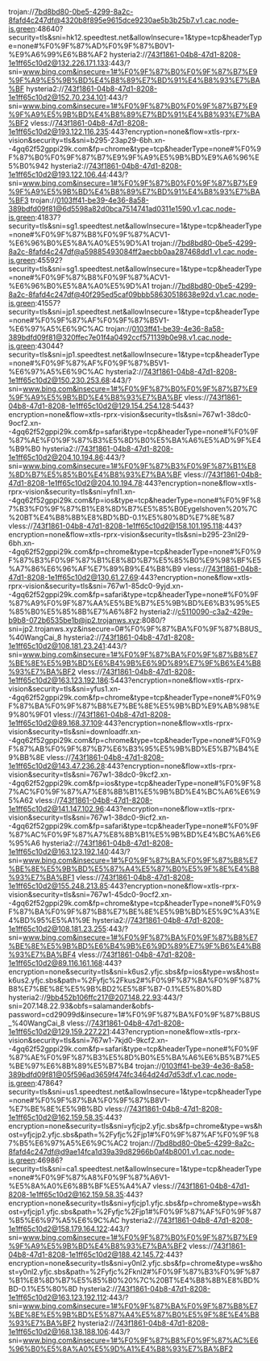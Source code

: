trojan://7bd8bd80-0be5-4299-8a2c-8fafd4c247df@4320b8f895e9615dce9230ae5b3b25b7.v1.cac.node-is.green:48640?security=tls&sni=hk12.speedtest.net&allowInsecure=1&type=tcp&headerType=none#%F0%9F%87%AD%F0%9F%87%B0V1-%E9%A6%99%E6%B8%AF2
hysteria2://743f1861-04b8-47d1-8208-1e1ff65c10d2@132.226.171.133:443/?sni=www.bing.com&insecure=1#%F0%9F%87%B0%F0%9F%87%B7%E9%9F%A9%E5%9B%BD%E4%B8%89%E7%BD%91%E4%B8%93%E7%BA%BF
hysteria2://743f1861-04b8-47d1-8208-1e1ff65c10d2@152.70.234.101:443/?sni=www.bing.com&insecure=1#%F0%9F%87%B0%F0%9F%87%B7%E9%9F%A9%E5%9B%BD%E4%B8%89%E7%BD%91%E4%B8%93%E7%BA%BF2
vless://743f1861-04b8-47d1-8208-1e1ff65c10d2@193.122.116.235:443?encryption=none&flow=xtls-rprx-vision&security=tls&sni=b295-23ap29-6bh.xn--4gq62f52gppi29k.com&fp=chrome&type=tcp&headerType=none#%F0%9F%87%B0%F0%9F%87%B7%E9%9F%A9%E5%9B%BD%E9%A6%96%E5%B0%942
hysteria2://743f1861-04b8-47d1-8208-1e1ff65c10d2@193.122.106.44:443/?sni=www.bing.com&insecure=1#%F0%9F%87%B0%F0%9F%87%B7%E9%9F%A9%E5%9B%BD%E4%B8%89%E7%BD%91%E4%B8%93%E7%BA%BF3
trojan://0103ff41-be39-4e36-8a58-389bdfd09f81@6d5598a82d0bca7514741ad0311e1590.v1.cac.node-is.green:41837?security=tls&sni=sg1.speedtest.net&allowInsecure=1&type=tcp&headerType=none#%F0%9F%87%B8%F0%9F%87%ACV1-%E6%96%B0%E5%8A%A0%E5%9D%A1
trojan://7bd8bd80-0be5-4299-8a2c-8fafd4c247df@a59885493084ff2aecbb0aa287468dd1.v1.cac.node-is.green:45592?security=tls&sni=sg1.speedtest.net&allowInsecure=1&type=tcp&headerType=none#%F0%9F%87%B8%F0%9F%87%ACV1-%E6%96%B0%E5%8A%A0%E5%9D%A1
trojan://7bd8bd80-0be5-4299-8a2c-8fafd4c247df@40f295ed5caf09bbb58630518638e92d.v1.cac.node-is.green:41557?security=tls&sni=jp1.speedtest.net&allowInsecure=1&type=tcp&headerType=none#%F0%9F%87%AF%F0%9F%87%B5V1-%E6%97%A5%E6%9C%AC
trojan://0103ff41-be39-4e36-8a58-389bdfd09f81@320ffec7e01f4a0492ccf571139b0e98.v1.cac.node-is.green:43044?security=tls&sni=jp1.speedtest.net&allowInsecure=1&type=tcp&headerType=none#%F0%9F%87%AF%F0%9F%87%B5V1-%E6%97%A5%E6%9C%AC
hysteria2://743f1861-04b8-47d1-8208-1e1ff65c10d2@150.230.253.68:443/?sni=www.bing.com&insecure=1#%F0%9F%87%B0%F0%9F%87%B7%E9%9F%A9%E5%9B%BD%E4%B8%93%E7%BA%BF
vless://743f1861-04b8-47d1-8208-1e1ff65c10d2@129.154.254.128:5443?encryption=none&flow=xtls-rprx-vision&security=tls&sni=767w1-38dc0-9ocf2.xn--4gq62f52gppi29k.com&fp=safari&type=tcp&headerType=none#%F0%9F%87%AE%F0%9F%87%B3%E5%8D%B0%E5%BA%A6%E5%AD%9F%E4%B9%B0
hysteria2://743f1861-04b8-47d1-8208-1e1ff65c10d2@204.10.194.86:443/?sni=www.bing.com&insecure=1#%F0%9F%87%B3%F0%9F%87%B1%E8%8D%B7%E5%85%B0%E4%B8%93%E7%BA%BF
vless://743f1861-04b8-47d1-8208-1e1ff65c10d2@204.10.194.78:443?encryption=none&flow=xtls-rprx-vision&security=tls&sni=yfnl1.xn--4gq62f52gppi29k.com&fp=ios&type=tcp&headerType=none#%F0%9F%87%B3%F0%9F%87%B1%E8%8D%B7%E5%85%B0Eygelshoven%20%7C%20BT%E4%B8%8B%E8%BD%BD-0.1%E5%80%8D%E7%8E%87
vless://743f1861-04b8-47d1-8208-1e1ff65c10d2@158.101.195.118:443?encryption=none&flow=xtls-rprx-vision&security=tls&sni=b295-23nl29-6bh.xn--4gq62f52gppi29k.com&fp=chrome&type=tcp&headerType=none#%F0%9F%87%B3%F0%9F%87%B1%E8%8D%B7%E5%85%B0%E9%98%BF%E5%A7%86%E6%96%AF%E7%89%B9%E4%B8%B9
vless://743f1861-04b8-47d1-8208-1e1ff65c10d2@130.61.27.69:443?encryption=none&flow=xtls-rprx-vision&security=tls&sni=767w1-85dc0-9yjd.xn--4gq62f52gppi29k.com&fp=safari&type=tcp&headerType=none#%F0%9F%87%A9%F0%9F%87%AA%E5%BE%B7%E5%9B%BD%E6%B3%95%E5%85%B0%E5%85%8B%E7%A6%8F2
hysteria2://c5110090-c3a2-429e-b9b8-072b6535be1b@jp2.trojanws.xyz:8080/?sni=jp2.trojanws.xyz&insecure=0#%F0%9F%87%BA%F0%9F%87%B8US_%40WangCai_8
hysteria2://743f1861-04b8-47d1-8208-1e1ff65c10d2@108.181.23.241:443/?sni=www.bing.com&insecure=1#%F0%9F%87%BA%F0%9F%87%B8%E7%BE%8E%E5%9B%BD%E6%B4%9B%E6%9D%89%E7%9F%B6%E4%B8%93%E7%BA%BF2
vless://743f1861-04b8-47d1-8208-1e1ff65c10d2@163.123.192.186:5443?encryption=none&flow=xtls-rprx-vision&security=tls&sni=yfus1.xn--4gq62f52gppi29k.com&fp=chrome&type=tcp&headerType=none#%F0%9F%87%BA%F0%9F%87%B8%E7%BE%8E%E5%9B%BD%E9%AB%98%E9%80%9F01
vless://743f1861-04b8-47d1-8208-1e1ff65c10d2@89.168.37.109:443?encryption=none&flow=xtls-rprx-vision&security=tls&sni=downloadfr.xn--4gq62f52gppi29k.com&fp=chrome&type=tcp&headerType=none#%F0%9F%87%AB%F0%9F%87%B7%E6%B3%95%E5%9B%BD%E5%B7%B4%E9%BB%8E
vless://743f1861-04b8-47d1-8208-1e1ff65c10d2@143.47.236.28:443?encryption=none&flow=xtls-rprx-vision&security=tls&sni=767w1-38dc0-9kcf2.xn--4gq62f52gppi29k.com&fp=ios&type=tcp&headerType=none#%F0%9F%87%AC%F0%9F%87%A7%E8%8B%B1%E5%9B%BD%E4%BC%A6%E6%95%A62
vless://743f1861-04b8-47d1-8208-1e1ff65c10d2@141.147.102.96:443?encryption=none&flow=xtls-rprx-vision&security=tls&sni=767w1-38dc0-9icf2.xn--4gq62f52gppi29k.com&fp=safari&type=tcp&headerType=none#%F0%9F%87%AC%F0%9F%87%A7%E8%8B%B1%E5%9B%BD%E4%BC%A6%E6%95%A6
hysteria2://743f1861-04b8-47d1-8208-1e1ff65c10d2@163.123.192.140:443/?sni=www.bing.com&insecure=1#%F0%9F%87%BA%F0%9F%87%B8%E7%BE%8E%E5%9B%BD%E5%87%A4%E5%87%B0%E5%9F%8E%E4%B8%93%E7%BA%BF1
vless://743f1861-04b8-47d1-8208-1e1ff65c10d2@155.248.213.85:443?encryption=none&flow=xtls-rprx-vision&security=tls&sni=767w1-45dc0-9ocf2.xn--4gq62f52gppi29k.com&fp=chrome&type=tcp&headerType=none#%F0%9F%87%BA%F0%9F%87%B8%E7%BE%8E%E5%9B%BD%E5%9C%A3%E4%BD%95%E5%A1%9E
hysteria2://743f1861-04b8-47d1-8208-1e1ff65c10d2@108.181.23.255:443/?sni=www.bing.com&insecure=1#%F0%9F%87%BA%F0%9F%87%B8%E7%BE%8E%E5%9B%BD%E6%B4%9B%E6%9D%89%E7%9F%B6%E4%B8%93%E7%BA%BF4
vless://743f1861-04b8-47d1-8208-1e1ff65c10d2@89.116.161.168:443?encryption=none&security=tls&sni=k6us2.yfjc.sbs&fp=ios&type=ws&host=k6us2.yfjc.sbs&path=%2Fyfjc%2Fkus2#%F0%9F%87%BA%F0%9F%87%B8%E7%BE%8E%E5%9B%BD2%E5%8F%B7-0.1%E5%80%8D
hysteria2://9bb452b106ffc217@207.148.22.93:443/?sni=207.148.22.93&obfs=salamander&obfs-password=cd29099d&insecure=1#%F0%9F%87%BA%F0%9F%87%B8US_%40WangCai_8
vless://743f1861-04b8-47d1-8208-1e1ff65c10d2@129.159.227.221:443?encryption=none&flow=xtls-rprx-vision&security=tls&sni=767w1-7kjd0-9kcf2.xn--4gq62f52gppi29k.com&fp=safari&type=tcp&headerType=none#%F0%9F%87%AE%F0%9F%87%B3%E5%8D%B0%E5%BA%A6%E6%B5%B7%E5%BE%97%E6%8B%89%E5%B7%B4
trojan://0103ff41-be39-4e36-8a58-389bdfd09f81@05f596ad3659f474fc3464d24d7d53df.v1.cac.node-is.green:47864?security=tls&sni=us1.speedtest.net&allowInsecure=1&type=tcp&headerType=none#%F0%9F%87%BA%F0%9F%87%B8V1-%E7%BE%8E%E5%9B%BD
vless://743f1861-04b8-47d1-8208-1e1ff65c10d2@162.159.58.35:443?encryption=none&security=tls&sni=yfjcjp2.yfjc.sbs&fp=chrome&type=ws&host=yfjcjp2.yfjc.sbs&path=%2Fyfjc%2Fjp1#%F0%9F%87%AF%F0%9F%87%B5%E6%97%A5%E6%9C%AC2
trojan://7bd8bd80-0be5-4299-8a2c-8fafd4c247df@d9ae14fca1d39a39d82966b0af4b8001.v1.cac.node-is.green:46986?security=tls&sni=ca1.speedtest.net&allowInsecure=1&type=tcp&headerType=none#%F0%9F%87%A8%F0%9F%87%A6V1-%E5%8A%A0%E6%8B%BF%E5%A4%A7
vless://743f1861-04b8-47d1-8208-1e1ff65c10d2@162.159.58.35:443?encryption=none&security=tls&sni=yfjcjp1.yfjc.sbs&fp=chrome&type=ws&host=yfjcjp1.yfjc.sbs&path=%2Fyfjc%2Fjp1#%F0%9F%87%AF%F0%9F%87%B5%E6%97%A5%E6%9C%AC
hysteria2://743f1861-04b8-47d1-8208-1e1ff65c10d2@158.179.164.122:443/?sni=www.bing.com&insecure=1#%F0%9F%87%B0%F0%9F%87%B7%E9%9F%A9%E5%9B%BD%E4%B8%93%E7%BA%BF2
vless://743f1861-04b8-47d1-8208-1e1ff65c10d2@188.42.145.72:443?encryption=none&security=tls&sni=y0nl2.yfjc.sbs&fp=chrome&type=ws&host=y0nl2.yfjc.sbs&path=%2Fyfjc%2Fknl2#%F0%9F%87%B3%F0%9F%87%B1%E8%8D%B7%E5%85%B0%20%7C%20BT%E4%B8%8B%E8%BD%BD-0.1%E5%80%8D
hysteria2://743f1861-04b8-47d1-8208-1e1ff65c10d2@163.123.192.112:443/?sni=www.bing.com&insecure=1#%F0%9F%87%BA%F0%9F%87%B8%E7%BE%8E%E5%9B%BD%E5%87%A4%E5%87%B0%E5%9F%8E%E4%B8%93%E7%BA%BF2
hysteria2://743f1861-04b8-47d1-8208-1e1ff65c10d2@168.138.188.106:443/?sni=www.bing.com&insecure=1#%F0%9F%87%B8%F0%9F%87%AC%E6%96%B0%E5%8A%A0%E5%9D%A1%E4%B8%93%E7%BA%BF2
